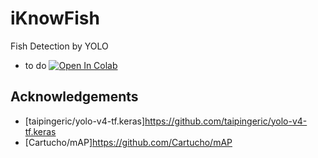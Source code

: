 # iKnowFish

Fish Detection by YOLO

* to do
<a href=""><img src="https://colab.research.google.com/assets/colab-badge.svg" alt="Open In Colab"></a>

## Acknowledgements

* [taipingeric/yolo-v4-tf.keras]https://github.com/taipingeric/yolo-v4-tf.keras  
* [Cartucho/mAP]https://github.com/Cartucho/mAP
